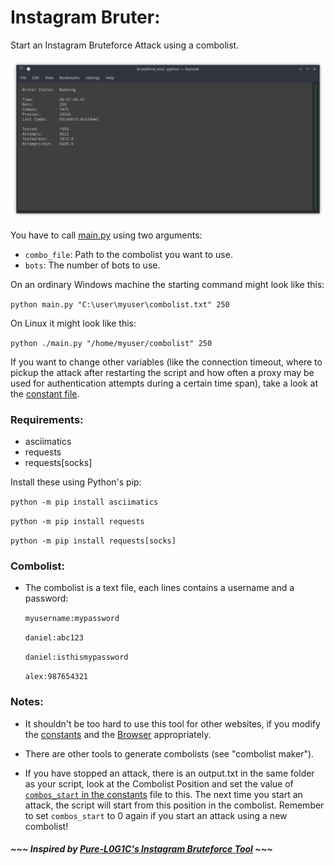 # Instagram Bruter:

Start an Instagram Bruteforce Attack using a combolist.

![Instagram-Bruter example](https://github.com/Castorps/Instagram-Bruter/blob/master/images/example.png)

You have to call [main.py](https://github.com/Castorps/Instagram-Bruter/blob/master/main.py) using two arguments:
  - `combo_file`: Path to the combolist you want to use.
  - `bots`: The number of bots to use.

On an ordinary Windows machine the starting command might look like this:

`python main.py "C:\user\myuser\combolist.txt" 250`

On Linux it might look like this:

`python ./main.py "/home/myuser/combolist" 250`


If you want to change other variables (like the connection timeout, where to pickup the attack after restarting the script and how often a proxy may be used for authentication attempts during a certain time span), take a look at the [constant file](https://github.com/Castorps/Instagram-Bruter/blob/master/module/const.py).


### Requirements:
  - asciimatics
  - requests
  - requests[socks]
 
 Install these using Python's pip:
 
  `python -m pip install asciimatics`

  `python -m pip install requests`
   
  `python -m pip install requests[socks]`


### Combolist:
  - The combolist is a text file, each lines contains a username and a password: 
  
    `myusername:mypassword`

    `daniel:abc123`

    `daniel:isthismypassword`

    `alex:987654321`


### Notes:
  - It shouldn't be too hard to use this tool for other websites, if you modify the [constants](https://github.com/Castorps/Instagram-Bruter/blob/master/module/const.py) and the [Browser](https://github.com/Castorps/Instagram-Bruter/blob/master/module/browser.py) appropriately.

  - There are other tools to generate combolists (see "combolist maker").
  
  - If you have stopped an attack, there is an output.txt in the same folder as your script, look at the Combolist Position and set the value of [`combos_start` in the constants](https://github.com/Castorps/Instagram-Bruter/blob/aebf33ea970156b6441c1eb321b839565d463116/module/const.py#L5) file to this. The next time you start an attack, the script will start from this position in the combolist. Remember to set `combos_start` to 0 again if you start an attack using a new combolist!


##### ~~~ Inspired by [Pure-L0G1C's Instagram Bruteforce Tool](https://github.com/Pure-L0G1C/Instagram) ~~~

